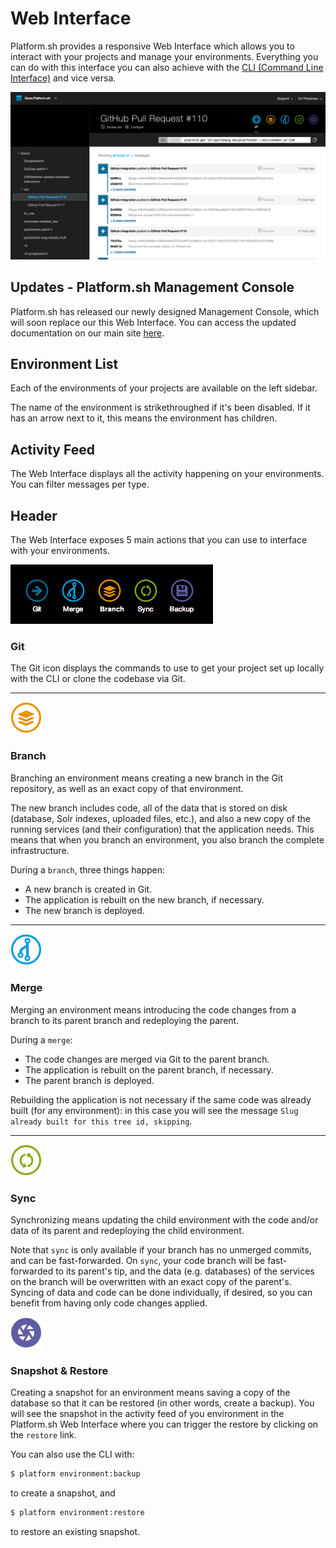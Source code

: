 # Web Interface

Platform.sh provides a responsive Web Interface which allows you to interact with your projects and manage your environments. Everything you can do with this interface you can also achieve with the  [CLI (Command Line Interface)](/gettingstarted/cli.md) and vice versa.

![Web Interface](/images/platform-ui.png)

## Updates - Platform.sh Management Console

Platform.sh has released our newly designed Management Console, which will soon replace our this Web Interface. You can access the updated documentation on our main site [here](https://docs.platform.sh/).

## Environment List

Each of the environments of your projects are available on the left sidebar.

The name of the environment is strikethroughed if it's been disabled. If it has an arrow next to it, this means the environment has children.

## Activity Feed

The Web Interface displays all the activity happening on your environments. You can filter messages per type.

## Header


The Web Interface exposes 5 main actions that you can use to interface with your environments.

![Header](/images/ui-header.png)

### Git

The Git icon displays the commands to use to get your project set up locally with the CLI or clone the codebase via Git.

------------------------------------------------------------------------

![Branch](/images/icon-branch.png)

### Branch

Branching an environment means creating a new branch in the Git repository, as well as an exact copy of that environment.

The new branch includes code, all of the data that is stored on disk (database, Solr indexes, uploaded files, etc.), and also a new copy of the running services (and their configuration) that the application needs. This means that when you branch an environment, you also branch the complete infrastructure.

During a `branch`, three things happen:

* A new branch is created in Git.
* The application is rebuilt on the new branch, if necessary.
* The new branch is deployed.

------------------------------------------------------------------------

![Merge](/images/icon-merge.png)

### Merge

Merging an environment means introducing the code changes from a branch to its parent branch and redeploying the parent.

During a `merge`:

* The code changes are merged via Git to the parent branch.
* The application is rebuilt on the parent branch, if necessary.
* The parent branch is deployed.

Rebuilding the application is not necessary if the same code was already built (for any environment): in this case you will see the message ``Slug already built for this tree id, skipping``.

------------------------------------------------------------------------

![Sync](/images/icon-sync.png)

### Sync

Synchronizing means updating the child environment with the code and/or data of its parent and redeploying the child environment.

Note that `sync` is only available if your branch has no unmerged commits, and can be fast-forwarded. On `sync`, your code branch will be fast-forwarded to its parent's tip, and the data (e.g. databases) of the services on the branch will be overwritten with an exact copy of the parent's. Syncing of data and code can be done individually, if desired, so you can benefit from having only code changes applied.

![image](/images/icon-backup.png)

### Snapshot & Restore

Creating a snapshot for an environment means saving a copy of the database so that it can be restored (in other words, create a backup). You will see the snapshot in the activity feed of you environment in the Platform.sh Web Interface where you can trigger the restore by
clicking on the `restore` link.

You can also use the CLI with:

```bash
$ platform environment:backup
```

to create a snapshot, and

```bash
$ platform environment:restore
```

to restore an existing snapshot.
